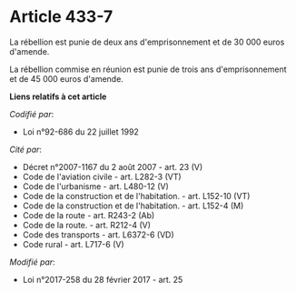 # Article 433-7

La rébellion est punie de deux ans d'emprisonnement et de 30 000 euros d'amende.

La rébellion commise en réunion est punie de trois ans d'emprisonnement et de 45 000 euros d'amende.

**Liens relatifs à cet article**

_Codifié par_:

  - Loi n°92-686 du 22 juillet 1992

_Cité par_:

  - Décret n°2007-1167 du 2 août 2007 - art. 23 (V)
  - Code de l'aviation civile - art. L282-3 (VT)
  - Code de l'urbanisme - art. L480-12 (V)
  - Code de la construction et de l'habitation. - art. L152-10 (VT)
  - Code de la construction et de l'habitation. - art. L152-4 (M)
  - Code de la route - art. R243-2 (Ab)
  - Code de la route. - art. R212-4 (V)
  - Code des transports - art. L6372-6 (VD)
  - Code rural - art. L717-6 (V)

_Modifié par_:

  - Loi n°2017-258 du 28 février 2017 - art. 25
